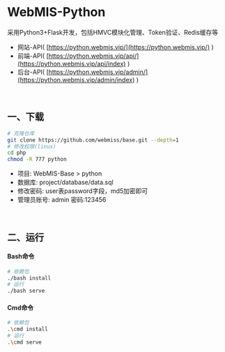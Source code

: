 # WebMIS-Python
采用Python3+Flask开发，包括HMVC模块化管理、Token验证、Redis缓存等
- 网站-API( [https://python.webmis.vip/](https://python.webmis.vip/) )
- 前端-API( [https://python.webmis.vip/api/](https://python.webmis.vip/api/index) )
- 后台-API( [https://python.webmis.vip/admin/](https://python.webmis.vip/admin/index) )

<br/>

## 一、下载
```bash
# 克隆仓库
git clone https://github.com/webmiss/base.git --depth=1
# 修改权限(linux)
cd php
chmod -R 777 python
```
- 项目: WebMIS-Base > python
- 数据库: project/database/data.sql
- 修改密码: user表password字段，md5加密即可
- 管理员账号: admin 密码:123456

<br/>

## 二、运行
#### Bash命令
```bash
# 依赖包
./bash install
# 运行
./bash serve
```

#### Cmd命令
```bash
# 依赖包
.\cmd install
# 运行
.\cmd serve
```

<br/><br/>